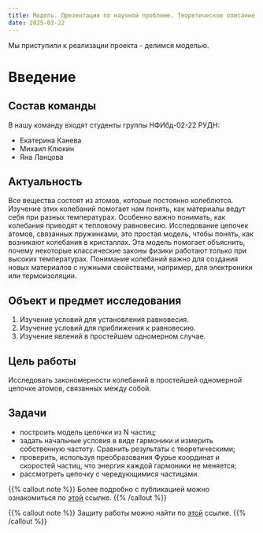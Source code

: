 ```yaml
---
title: Модель. Презентация по научной проблеме. Теоретическое описание задачи. Описание модели.
date: 2025-03-22
---
```


Мы приступили к реализации проекта - делимся моделью.

<!--more-->

# Введение

## Состав команды

В нашу команду входят студенты группы НФИбд-02-22 РУДН:

- Екатерина Канева
- Михаил Клюкин
- Яна Ланцова

## Актуальность

Все вещества состоят из атомов, которые постоянно колеблются. Изучение этих колебаний помогает нам понять, как материалы ведут себя при разных температурах. Особенно важно понимать, как колебания приводят к тепловому равновесию. Исследование цепочек атомов, связанных пружинками, это простая модель, чтобы понять, как возникают колебания в кристаллах. Эта модель помогает объяснить, почему некоторые классические законы физики работают только при высоких температурах. Понимание колебаний важно для создания новых материалов с нужными свойствами, например, для электроники или термоизоляции.

## Объект и предмет исследования

1. Изучение условий для установления равновесия.
2. Изучение условий для приближения к равновесию.
3. Изучение явлений в простейшем одномерном случае.

## Цель работы

Исследовать закономерности колебаний в простейшей одномерной цепочке атомов, связанных между собой.

## Задачи

- построить модель цепочки из N частиц;
- задать начальные условия в виде гармоники и измерить собственную частоту. Сравнить результаты с теоретическими;
- проверить, используя преобразования Фурье координат и скоростей частиц, что энергия каждой гармоники не меняется;
- рассмотреть цепочку с чередующимися частицами.

{{% callout note %}}
Более подробно с публикацией можно ознакомиться по [этой](https://nevseros.github.io/publication/conference-paper) ссылке.
{{% /callout %}}

{{% callout note %}}
Защиту работы можно найти по [этой](https://plvideo.ru/watch?v=UbNmImnvGdzX) ссылке.
{{% /callout %}}

